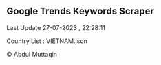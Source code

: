 

## Google Trends Keywords Scraper 
 
Last Update 27-07-2023 , 22:28:11

Country List :
VIETNAM.json



© Abdul Muttaqin 
